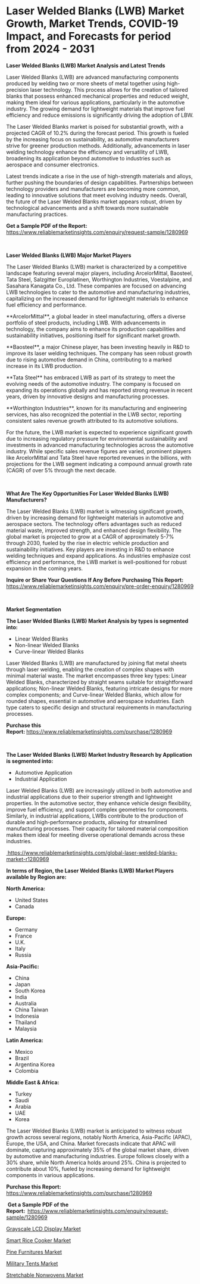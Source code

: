 <p><h1>Laser Welded Blanks (LWB) Market Growth, Market Trends, COVID-19 Impact, and Forecasts for period from 2024 - 2031</h1></p><p><strong>Laser Welded Blanks (LWB) Market Analysis and Latest Trends</strong></p>
<p><p>Laser Welded Blanks (LWB) are advanced manufacturing components produced by welding two or more sheets of metal together using high-precision laser technology. This process allows for the creation of tailored blanks that possess enhanced mechanical properties and reduced weight, making them ideal for various applications, particularly in the automotive industry. The growing demand for lightweight materials that improve fuel efficiency and reduce emissions is significantly driving the adoption of LBW. </p><p>The Laser Welded Blanks market is poised for substantial growth, with a projected CAGR of 10.2% during the forecast period. This growth is fueled by the increasing focus on sustainability, as automotive manufacturers strive for greener production methods. Additionally, advancements in laser welding technology enhance the efficiency and versatility of LWB, broadening its application beyond automotive to industries such as aerospace and consumer electronics.</p><p>Latest trends indicate a rise in the use of high-strength materials and alloys, further pushing the boundaries of design capabilities. Partnerships between technology providers and manufacturers are becoming more common, leading to innovative solutions that meet evolving industry needs. Overall, the future of the Laser Welded Blanks market appears robust, driven by technological advancements and a shift towards more sustainable manufacturing practices.</p></p>
<p><strong>Get a Sample PDF of the Report:&nbsp;</strong> <a href="https://www.reliablemarketinsights.com/enquiry/request-sample/1280969?utm_campaign=1197&utm_medium=2&utm_source=Github&utm_content=ia&utm_term=30092024&utm_id=laser-welded-blanks-lwb">https://www.reliablemarketinsights.com/enquiry/request-sample/1280969</a></p>
<p>&nbsp;</p>
<p><strong>Laser Welded Blanks (LWB) Major Market Players</strong></p>
<p><p>The Laser Welded Blanks (LWB) market is characterized by a competitive landscape featuring several major players, including ArcelorMittal, Baosteel, Tata Steel, Salzgitter Europlatinen, Worthington Industries, Voestalpine, and Sasahara Kanagata Co., Ltd. These companies are focused on advancing LWB technologies to cater to the automotive and manufacturing industries, capitalizing on the increased demand for lightweight materials to enhance fuel efficiency and performance.</p><p>**ArcelorMittal**, a global leader in steel manufacturing, offers a diverse portfolio of steel products, including LWB. With advancements in technology, the company aims to enhance its production capabilities and sustainability initiatives, positioning itself for significant market growth.</p><p>**Baosteel**, a major Chinese player, has been investing heavily in R&D to improve its laser welding techniques. The company has seen robust growth due to rising automotive demand in China, contributing to a marked increase in its LWB production.</p><p>**Tata Steel** has embraced LWB as part of its strategy to meet the evolving needs of the automotive industry. The company is focused on expanding its operations globally and has reported strong revenue in recent years, driven by innovative designs and manufacturing processes.</p><p>**Worthington Industries**, known for its manufacturing and engineering services, has also recognized the potential in the LWB sector, reporting consistent sales revenue growth attributed to its automotive solutions.</p><p>For the future, the LWB market is expected to experience significant growth due to increasing regulatory pressure for environmental sustainability and investments in advanced manufacturing technologies across the automotive industry. While specific sales revenue figures are varied, prominent players like ArcelorMittal and Tata Steel have reported revenues in the billions, with projections for the LWB segment indicating a compound annual growth rate (CAGR) of over 5% through the next decade.</p></p>
<p>&nbsp;</p>
<p><strong>What Are The Key Opportunities For Laser Welded Blanks (LWB) Manufacturers?</strong></p>
<p><p>The Laser Welded Blanks (LWB) market is witnessing significant growth, driven by increasing demand for lightweight materials in automotive and aerospace sectors. The technology offers advantages such as reduced material waste, improved strength, and enhanced design flexibility. The global market is projected to grow at a CAGR of approximately 5-7% through 2030, fueled by the rise in electric vehicle production and sustainability initiatives. Key players are investing in R&D to enhance welding techniques and expand applications. As industries emphasize cost efficiency and performance, the LWB market is well-positioned for robust expansion in the coming years.</p></p>
<p><strong>Inquire or Share Your Questions If Any Before Purchasing This Report:</strong> <a href="https://www.reliablemarketinsights.com/enquiry/pre-order-enquiry/1280969?utm_campaign=1197&utm_medium=2&utm_source=Github&utm_content=ia&utm_term=30092024&utm_id=laser-welded-blanks-lwb">https://www.reliablemarketinsights.com/enquiry/pre-order-enquiry/1280969</a></p>
<p>&nbsp;</p>
<p><strong>Market Segmentation</strong></p>
<p><strong>The Laser Welded Blanks (LWB) Market Analysis by types is segmented into:</strong></p>
<p><ul><li>Linear Welded Blanks</li><li>Non-linear Welded Blanks</li><li>Curve-linear Welded Blanks</li></ul></p>
<p><p>Laser Welded Blanks (LWB) are manufactured by joining flat metal sheets through laser welding, enabling the creation of complex shapes with minimal material waste. The market encompasses three key types: Linear Welded Blanks, characterized by straight seams suitable for straightforward applications; Non-linear Welded Blanks, featuring intricate designs for more complex components; and Curve-linear Welded Blanks, which allow for rounded shapes, essential in automotive and aerospace industries. Each type caters to specific design and structural requirements in manufacturing processes.</p></p>
<p><strong>Purchase this Report:&nbsp;</strong><a href="https://www.reliablemarketinsights.com/purchase/1280969?utm_campaign=1197&utm_medium=2&utm_source=Github&utm_content=ia&utm_term=30092024&utm_id=laser-welded-blanks-lwb">https://www.reliablemarketinsights.com/purchase/1280969</a></p>
<p>&nbsp;</p>
<p><strong>The Laser Welded Blanks (LWB) Market Industry Research by Application is segmented into:</strong></p>
<p><ul><li>Automotive Application</li><li>Industrial Application</li></ul></p>
<p><p>Laser Welded Blanks (LWB) are increasingly utilized in both automotive and industrial applications due to their superior strength and lightweight properties. In the automotive sector, they enhance vehicle design flexibility, improve fuel efficiency, and support complex geometries for components. Similarly, in industrial applications, LWBs contribute to the production of durable and high-performance products, allowing for streamlined manufacturing processes. Their capacity for tailored material composition makes them ideal for meeting diverse operational demands across these industries.</p></p>
<p><a href="https://www.reliablemarketinsights.com/global-laser-welded-blanks-market-r1280969?utm_campaign=1197&utm_medium=2&utm_source=Github&utm_content=ia&utm_term=30092024&utm_id=laser-welded-blanks-lwb">&nbsp;https://www.reliablemarketinsights.com/global-laser-welded-blanks-market-r1280969</a></p>
<p><strong>In terms of Region, the Laser Welded Blanks (LWB) Market Players available by Region are:</strong></p>
<p>
    <p> <strong> North America: </strong>
        <ul>
            <li>United States</li>
            <li>Canada</li>
        </ul>
        </p> 
    <p> <strong> Europe: </strong>
        <ul>
            <li>Germany</li>
            <li>France</li>
            <li>U.K.</li>
            <li>Italy</li>
            <li>Russia</li>
        </ul>
        </p> 
    <p> <strong> Asia-Pacific: </strong>
        <ul>
            <li>China</li>
            <li>Japan</li>
            <li>South Korea</li>
            <li>India</li>
            <li>Australia</li>
            <li>China Taiwan</li>
            <li>Indonesia</li>
            <li>Thailand</li>
            <li>Malaysia</li>
        </ul>
        </p> 
    <p> <strong> Latin America: </strong>
        <ul>
            <li>Mexico</li>
            <li>Brazil</li>
            <li>Argentina Korea</li>
            <li>Colombia</li>
        </ul>
        </p> 
    <p> <strong> Middle East & Africa: </strong>
        <ul>
            <li>Turkey</li>
            <li>Saudi</li>
            <li>Arabia</li>
            <li>UAE</li>
            <li>Korea</li>
        </ul>
    </p>
    </p>
<p><p>The Laser Welded Blanks (LWB) market is anticipated to witness robust growth across several regions, notably North America, Asia-Pacific (APAC), Europe, the USA, and China. Market forecasts indicate that APAC will dominate, capturing approximately 35% of the global market share, driven by automotive and manufacturing industries. Europe follows closely with a 30% share, while North America holds around 25%. China is projected to contribute about 10%, fueled by increasing demand for lightweight components in various applications.</p></p>
<p><strong>Purchase this Report: </strong><a href="https://www.reliablemarketinsights.com/purchase/1280969?utm_campaign=1197&utm_medium=2&utm_source=Github&utm_content=ia&utm_term=30092024&utm_id=laser-welded-blanks-lwb">https://www.reliablemarketinsights.com/purchase/1280969</a></p>
<p>&nbsp;<strong>Get a Sample PDF of the Report:&nbsp;&nbsp;</strong><a href="https://www.reliablemarketinsights.com/enquiry/request-sample/1280969?utm_campaign=1197&utm_medium=2&utm_source=Github&utm_content=ia&utm_term=30092024&utm_id=laser-welded-blanks-lwb">https://www.reliablemarketinsights.com/enquiry/request-sample/1280969</a></p>
<p><strong></strong></p>
<p><p><a href="https://issuu.com/reportprime-2/docs/grayscale-lcd-display-market-size-2_3c80d9d8074475?utm_campaign=1197&utm_medium=2&utm_source=Github&utm_content=ia&utm_term=30092024&utm_id=laser-welded-blanks-lwb">Grayscale LCD Display Market</a></p><p><a href="https://www.linkedin.com/pulse/smart-rice-cooker-market-evolution-global-trends-regional-4owsc?utm_campaign=1197&utm_medium=2&utm_source=Github&utm_content=ia&utm_term=30092024&utm_id=laser-welded-blanks-lwb">Smart Rice Cooker Market</a></p><p><a href="https://www.linkedin.com/pulse/pine-furnitures-market-global-insights-sales-trends-nwgpc?utm_campaign=1197&utm_medium=2&utm_source=Github&utm_content=ia&utm_term=30092024&utm_id=laser-welded-blanks-lwb">Pine Furnitures Market</a></p><p><a href="https://www.linkedin.com/pulse/future-insights-military-tents-market-trends-regional-z0pnc?utm_campaign=1197&utm_medium=2&utm_source=Github&utm_content=ia&utm_term=30092024&utm_id=laser-welded-blanks-lwb">Military Tents Market</a></p><p><a href="https://issuu.com/reportprime-2/docs/stretchable-nonwovens-market-size-2_0832e1ff8551a7?utm_campaign=1197&utm_medium=2&utm_source=Github&utm_content=ia&utm_term=30092024&utm_id=laser-welded-blanks-lwb">Stretchable Nonwovens Market</a></p></p>